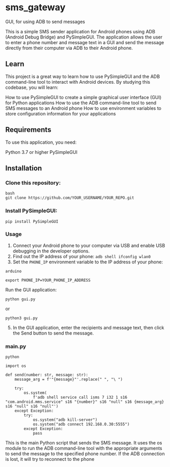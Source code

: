 # sms_gateway
GUI, for using ADB to send messages

This is a simple SMS sender application for Android phones using ADB (Android Debug Bridge) and PySimpleGUI. The application allows the user to enter a phone number and message text in a GUI and send the message directly from their computer via ADB to their Android phone.

## Learn
This project is a great way to learn how to use PySimpleGUI and the ADB command-line tool to interact with Android devices. By studying this codebase, you will learn:

How to use PySimpleGUI to create a simple graphical user interface (GUI) for Python applications
How to use the ADB command-line tool to send SMS messages to an Android phone
How to use environment variables to store configuration information for your applications
## Requirements
To use this application, you need:

Python 3.7 or higher
PySimpleGUI

## Installation

### Clone this repository:
```
bash
git clone https://github.com/YOUR_USERNAME/YOUR_REPO.git
```
### Install PySimpleGUI:
```
pip install PySimpleGUI
```
### Usage
1. Connect your Android phone to your computer via USB and enable USB debugging in the developer options.
2. Find out the IP address of your phone: `adb shell ifconfig wlan0`
3. Set the `PHONE_IP` environment variable to the IP address of your phone:
```
arduino

export PHONE_IP=YOUR_PHONE_IP_ADDRESS
```
Run the GUI application:
```
python gui.py
```
or
```
python3 gui.py
```
5. In the GUI application, enter the recipients and message text, then click the Send button to send the message.

### main.py
```
python

import os

def send(number: str, message: str):
    message_arg = f'"{message}"'.replace(" ", "\ ")

    try:
        os.system(
            f'adb shell service call isms 7 i32 1 s16 "com.android.mms.service" s16 "{number}" s16 "null" s16 {message_arg} s16 "null" s16 "null"')
    except Exception:
        try:
            os.system("adb kill-server")
            os.system("adb connect 192.168.0.30:5555")
        except Exception:
            pass
  ```
This is the main Python script that sends the SMS message. It uses the os module to run the ADB command-line tool with the appropriate arguments to send the message to the specified phone number. If the ADB connection is lost, it will try to reconnect to the phone
